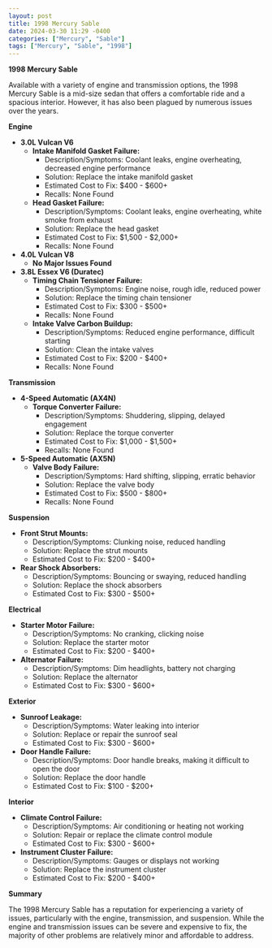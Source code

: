 ```yaml
---
layout: post
title: 1998 Mercury Sable
date: 2024-03-30 11:29 -0400
categories: ["Mercury", "Sable"]
tags: ["Mercury", "Sable", "1998"]
---
```

**1998 Mercury Sable**

Available with a variety of engine and transmission options, the 1998 Mercury Sable is a mid-size sedan that offers a comfortable ride and a spacious interior. However, it has also been plagued by numerous issues over the years.

**Engine**

* **3.0L Vulcan V6**
    * **Intake Manifold Gasket Failure:**
        * Description/Symptoms: Coolant leaks, engine overheating, decreased engine performance
        * Solution: Replace the intake manifold gasket
        * Estimated Cost to Fix: $400 - $600+
        * Recalls: None Found
    * **Head Gasket Failure:**
        * Description/Symptoms: Coolant leaks, engine overheating, white smoke from exhaust
        * Solution: Replace the head gasket
        * Estimated Cost to Fix: $1,500 - $2,000+
        * Recalls: None Found
* **4.0L Vulcan V8**
    * **No Major Issues Found**
* **3.8L Essex V6 (Duratec)**
    * **Timing Chain Tensioner Failure:**
        * Description/Symptoms: Engine noise, rough idle, reduced power
        * Solution: Replace the timing chain tensioner
        * Estimated Cost to Fix: $300 - $500+
        * Recalls: None Found
    * **Intake Valve Carbon Buildup:**
        * Description/Symptoms: Reduced engine performance, difficult starting
        * Solution: Clean the intake valves
        * Estimated Cost to Fix: $200 - $400+
        * Recalls: None Found

**Transmission**

* **4-Speed Automatic (AX4N)**
    * **Torque Converter Failure:**
        * Description/Symptoms: Shuddering, slipping, delayed engagement
        * Solution: Replace the torque converter
        * Estimated Cost to Fix: $1,000 - $1,500+
        * Recalls: None Found
* **5-Speed Automatic (AX5N)**
    * **Valve Body Failure:**
        * Description/Symptoms: Hard shifting, slipping, erratic behavior
        * Solution: Replace the valve body
        * Estimated Cost to Fix: $500 - $800+
        * Recalls: None Found

**Suspension**

* **Front Strut Mounts:**
    * Description/Symptoms: Clunking noise, reduced handling
    * Solution: Replace the strut mounts
    * Estimated Cost to Fix: $200 - $400+
* **Rear Shock Absorbers:**
    * Description/Symptoms: Bouncing or swaying, reduced handling
    * Solution: Replace the shock absorbers
    * Estimated Cost to Fix: $300 - $500+

**Electrical**

* **Starter Motor Failure:**
    * Description/Symptoms: No cranking, clicking noise
    * Solution: Replace the starter motor
    * Estimated Cost to Fix: $200 - $400+
* **Alternator Failure:**
    * Description/Symptoms: Dim headlights, battery not charging
    * Solution: Replace the alternator
    * Estimated Cost to Fix: $300 - $600+

**Exterior**

* **Sunroof Leakage:**
    * Description/Symptoms: Water leaking into interior
    * Solution: Replace or repair the sunroof seal
    * Estimated Cost to Fix: $300 - $600+
* **Door Handle Failure:**
    * Description/Symptoms: Door handle breaks, making it difficult to open the door
    * Solution: Replace the door handle
    * Estimated Cost to Fix: $100 - $200+

**Interior**

* **Climate Control Failure:**
    * Description/Symptoms: Air conditioning or heating not working
    * Solution: Repair or replace the climate control module
    * Estimated Cost to Fix: $300 - $600+
* **Instrument Cluster Failure:**
    * Description/Symptoms: Gauges or displays not working
    * Solution: Replace the instrument cluster
    * Estimated Cost to Fix: $200 - $400+

**Summary**

The 1998 Mercury Sable has a reputation for experiencing a variety of issues, particularly with the engine, transmission, and suspension. While the engine and transmission issues can be severe and expensive to fix, the majority of other problems are relatively minor and affordable to address.
